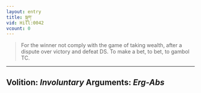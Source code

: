 ```yaml
---
layout: entry
title: སྐུག་
vid: Hill:0042
vcount: 0
---
```

> For the winner not comply with the game of taking wealth, after a dispute over victory and defeat DS\. To make a bet, to bet, to gambol TC\.

---
Volition: _Involuntary_
Arguments: _Erg-Abs_
---

